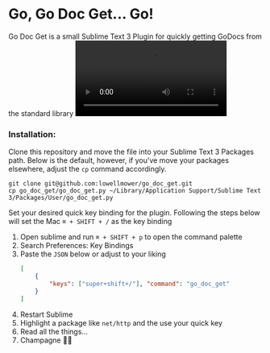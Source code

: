 # Go, Go Doc Get... Go!
Go Doc Get is a small Sublime Text 3 Plugin for quickly getting GoDocs from the standard library
![screen cast](https://s3.amazonaws.com/img0.recordit.co/BCdZttUt8N.mp4?AWSAccessKeyId=AKIAINSRFOQXTN4DT46A&Expires=1493502007&Signature=UxqX0hICvV1VVRS%2Bk0I2%2F7KqNA4%3D)
### Installation:
Clone this repository and move the file into your Sublime Text 3 Packages path. Below is the default, however, if you've move your packages elsewhere, adjust the `cp` command accordingly.
```
git clone git@github.com:lowellmower/go_doc_get.git
cp go_doc_get/go_doc_get.py ~/Library/Application Support/Sublime Text 3/Packages/User/go_doc_get.py
```

Set your desired quick key binding for the plugin. Following the steps below will set the Mac `⌘ + SHIFT + /` as the key binding

1. Open sublime and run `⌘ + SHIFT + p` to open the command palette
2. Search Preferences: Key Bindings
3. Paste the `JSON` below or adjust to your liking
	```JSON
	[
		{
			"keys": ["super+shift+/"], "command": "go_doc_get"
		}
	]
	```
4. Restart Sublime
5. Highlight a package like `net/http` and the use your quick key
6. Read all the things...
7. Champagne 🍾🥂
